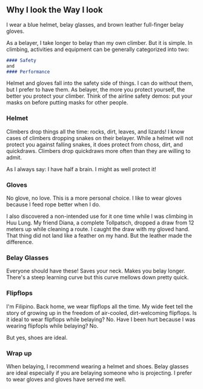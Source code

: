 ## Why I look the Way I look

I wear a blue helmet, belay glasses, and brown leather full-finger belay gloves.

As a belayer, I take longer to belay than my own climber. But it is simple. In climbing, activities and equipment can be generally categorized into two:

```Markdown
#### Safety
and
#### Performance
```

Helmet and gloves fall into the safety side of things. I can do without them, but I prefer to have them. As belayer, the more you protect yourself, the better you protect your climber. Think of the airline safety demos: put your masks on before putting masks for other people.

### Helmet

Climbers drop things all the time: rocks, dirt, leaves, and lizards! I know cases of climbers dropping snakes on their belayer. While a helmet will not protect you against falling snakes, it does protect from choss, dirt, and quickdraws. Climbers drop quickdraws more often than they are willing to admit.

As I always say: I have half a brain. I might as well protect it!

### Gloves

No glove, no love. This is a more personal choice. I like to wear gloves because I feed rope better when I do. 

I also discovered a non-intended use for it one time while I was climbing in Huu Lung. My friend Diana, a complete Tollpatsch, dropped a draw from 12 meters up while cleaning a route. I caught the draw with my gloved hand. That thing did not land like a feather on my hand. But the leather made the difference.

### Belay Glasses

Everyone should have these! Saves your neck. Makes you belay longer. There's a steep learning curve but this curve mellows down pretty quick.

### Flipflops

I'm Filipino. Back home, we wear flipflops all the time. My wide feet tell the story of growing up in the freedom of air-cooled, dirt-welcoming flipflops. Is it ideal to wear flipflops while belaying? No. Have I been hurt because I was wearing flipfopls while belaying? No. 

But yes, shoes are ideal.

### Wrap up

When belaying, I recommend wearing a helmet and shoes. Belay glasses are ideal especially if you are belaying someone who is projecting. I prefer to wear gloves and gloves have served me well. 